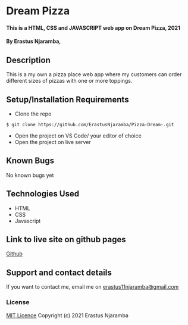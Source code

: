 # Dream Pizza
#### This is a HTML, CSS and JAVASCRIPT web app on Dream Pizza, 2021
#### By Erastus Njaramba,
## Description
This is a my own a pizza place web app where my customers can order different sizes of pizzas with one or more toppings. 
## Setup/Installation Requirements
* Clone the repo
```
$ git clone https://github.com/ErastusNjaramba/Pizza-Dream-.git
```
* Open  the project on VS Code/ your editor of choice
* Open the project on live server
## Known Bugs
No known bugs yet
## Technologies Used
* HTML
* CSS
* Javascript
## Link to live site on github pages
[Github](https://erastusnjaramba.github.io/Pizza-Dream-/)

## Support and contact details
If you want to contact me, email me on erastus11njaramba@gmail.com
### License
[MIT Licence](License)
Copyright (c) 2021 Erastus Njaramba